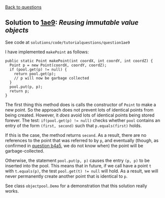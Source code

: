 [Back to questions](../README.md)

## Solution to [1ae9](../questions/1ae9.md): *Reusing immutable value objects*

See code at `solutions/code/tutorialquestions/question1ae9`

I have implemented `makePoint` as follows:

```
public static Point makePoint(int coordX, int coordY, int coordZ) {
  Point p = new Point(coordX, coordY, coordZ);
  if (pool.get(p) != null) {
    return pool.get(p);
    // p will now be garbage collected
  }
  pool.put(p, p);
  return p;
}
```

The first thing this method does is calls the constructor of `Point` to make a new point.  So the approach does not prevent
lots of identical points from being created.  However, it *does* avoid lots of identical points being stored forever.
The test: `if(pool.get(p) != null)` checks whether `pool` contains an entry of the form `(first, second)`
such that `p.equals(first)` holds.

If this is the case, the method returns `second`.  As a result, there are no
references to the point that was referred to by `p`, and eventually (though, as confirmed in [question b4a5](../questions/b4a5.md), we do not know when)
the point will be garbage-collected.

Otherwise, the statement `pool.put(p, p)` causes the entry `(p, p)` to be inserted into the pool.  This means that
in future, if we call have a point `t` with `t.equals(p)`, the test `pool.get(t) != null` will hold.
As a result, we will never permanently create another point that is identical to `p`.

See class `objectpool.Demo` for a demonstration that this solution really works.  

